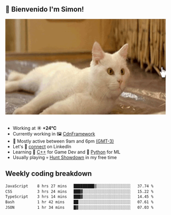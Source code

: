 <h2>👋 <b>Bienvenido I'm Simon!&nbsp;</b></h2>

<section>
  <img src="./static/banner.gif" height=300 width=1000>
</section>

<br>

<ul>
  <li>
		<!--START_SECTION:weather-->
		Working at <b>☀️   +24°C</b>
		<!--END_SECTION:weather-->
  </li>
  <li>
    Currently working in 🖼️&nbsp;<a href=https://github.com/snapverse/cdn-framework target=_blank>CdnFramework</a>
  </li>
  <li>
    🚩 Mostly active between 9am and 6pm <a href=https://onlinealarmkur.com/world/es target=_blank>(GMT-3)</a>
  </li>
  <li>
    Let's 🔗&nbsp;<a href=https://www.linkedin.com/in/itsimmons target=_blank>connect</a> on LinkedIn
  </li>
  <li>
    Learning 👴&nbsp;<a href=https://images3.memedroid.com/images/UPLOADED755/65f2bce6734f6.webp target=_blank>C++</a> for Game Dev and 🐍&nbsp;<a href=https://qph.cf2.quoracdn.net/main-qimg-4472b6229cb75bf66ab531f3ebd4f975-lq target=_blank>Python</a> for ML
  </li>
  <li>
    Usually playing 💀&nbsp;<a href=https://www.huntshowdown.com target=_blank>Hunt Showdown</a> in my free time
  </li>
</ul>

<h2><b>Weekly coding breakdown </b></h2>

<!--START_SECTION:waka-->

```txt
JavaScript    8 hrs 27 mins   █████████▒░░░░░░░░░░░░░░░   37.74 %
CSS           3 hrs 24 mins   ███▓░░░░░░░░░░░░░░░░░░░░░   15.22 %
TypeScript    3 hrs 14 mins   ███▓░░░░░░░░░░░░░░░░░░░░░   14.45 %
Bash          1 hr 42 mins    ██░░░░░░░░░░░░░░░░░░░░░░░   07.61 %
JSON          1 hr 34 mins    █▓░░░░░░░░░░░░░░░░░░░░░░░   07.03 %
```

<!--END_SECTION:waka-->
